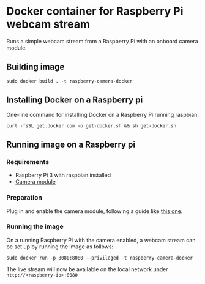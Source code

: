 # Docker container for Raspberry Pi webcam stream

Runs a simple webcam stream from a Raspberry Pi with an onboard camera module.

## Building image

    sudo docker build . -t raspberry-camera-docker

## Installing Docker on a Raspberry pi

One-line command for installing Docker on a Raspberry Pi running raspbian:

    curl -fsSL get.docker.com -o get-docker.sh && sh get-docker.sh

## Running image on a Raspberry pi

### Requirements

- Raspberry Pi 3 with raspbian installed
- [Camera module](https://www.raspberrypi.org/products/camera-module-v2/)

### Preparation

Plug in and enable the camera module, following a guide like [this one](https://thepihut.com/blogs/raspberry-pi-tutorials/16021420-how-to-install-use-the-raspberry-pi-camera).

### Running the image

On a running Raspberry Pi with the camera enabled, a webcam stream can be set up by running the image as follows:

    sudo docker run -p 8080:8080 --privileged -t raspberry-camera-docker

The live stream will now be available on the local network under `http://<raspberry-ip>:8080`